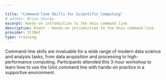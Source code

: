 ```yaml
---

title: "Command-line Skills for Scientific Computing"
# author: Brian Stucky
excerpt: Hands-on introduction to the Unix command line
description: Event - Hands-on introduction to the Unix command line
provider: SCINet
type: training
---
```




Command-line skills are invaluable for a wide range of modern data science and analysis tasks, from data acquisition and processing to high-performance computing.  Participants attended this 3-hour workshop to learn how to use the Unix command line with hands-on practice in a supportive environment.

